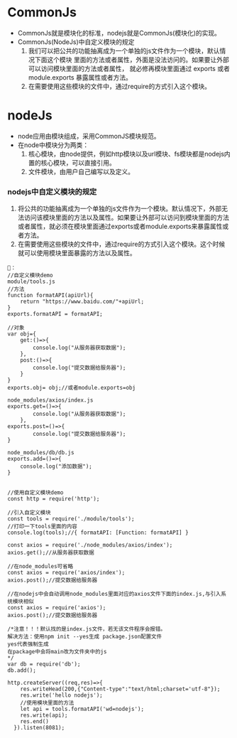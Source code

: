# CommonJs
- CommonJs就是模块化的标准，nodejs就是CommonJs(模块化)的实现。
- CommonJs(NodeJs)中自定义模块的规定
   1. 我们可以把公共的功能抽离成为一个单独的js文件作为一个模块，默认情况下面这个模块
里面的方法或者属性，外面是没法访问的。如果要让外部可以访问模块里面的方法或者属性，
就必修再模块里面通过 exports 或者 module.exports 暴露属性或者方法。
   2. 在需要使用这些模块的文件中，通过require的方式引入这个模块。

# nodeJs
- node应用由模块组成，采用CommonJS模块规范。
- 在node中模块分为两类：
   1. 核心模块，由node提供，例如http模块以及url模块、fs模块都是nodejs内置的核心模块，可以直接引用。
   2. 文件模块，由用户自己编写以及定义。
   
### nodejs中自定义模块的规定
1. 将公共的功能抽离成为一个单独的js文件作为一个模块。默认情况下，外部无法访问该模块里面的方法以及属性。如果要让外部可以访问到模块里面的方法或者属性，就必须在模块里面通过exports或者module.exports来暴露属性或者方法。
2. 在需要使用这些模块的文件中，通过require的方式引入这个模块。这个时候就可以使用模块里面暴露的方法以及属性。

```
🌰：
//自定义模块demo
module/tools.js
//方法
function formatAPI(apiUrl){
    return "https://www.baidu.com/"+apiUrl;
}
exports.formatAPI = formatAPI;

//对象
var obj={
    get:()=>{
        console.log("从服务器获取数据");
    },
    post:()=>{
        console.log("提交数据给服务器");
    }
}
exports.obj= obj;//或者module.exports=obj

node_modules/axios/index.js
exports.get=()=>{
        console.log("从服务器获取数据");
    },
exports.post=()=>{
        console.log("提交数据给服务器");
}

node_modules/db/db.js
exports.add=()=>{
    console.log("添加数据");
}


//使用自定义模块demo
const http = require('http');

//引入自定义模块
const tools = require('./module/tools');
//打印一下tools里面的内容
console.log(tools);//{ formatAPI: [Function: formatAPI] }

const axios = require('./node_modules/axios/index');
axios.get();//从服务器获取数据

//在node_modules可省略
const axios = require('axios/index');
axios.post();//提交数据给服务器

//在nodejs中会自动调用node_modules里面对应的axios文件下面的index.js,与引入系统模块相似
const axios = require('axios');
axios.post();//提交数据给服务器

/*注意！！！默认找的是index.js文件，若无该文件程序会报错。
解决方法：使用npm init --yes生成 package.json配置文件
yes代表强制生成
在package中会将main改为文件夹中的js
*/
var db = require('db');
db.add();

http.createServer((req,res)=>{
    res.writeHead(200,{"Content-type":"text/html;charset='utf-8"});
    res.write('hello nodejs');
    //使用模块里面的方法
    let api = tools.formatAPI('wd=nodejs');
    res.write(api);
    res.end()
  }).listen(8081);
```
